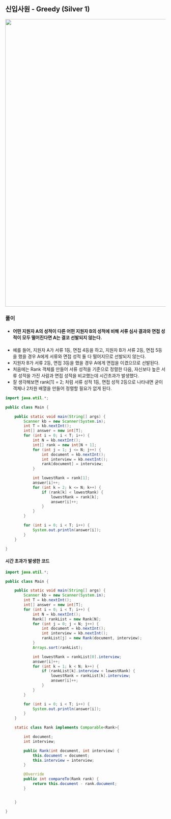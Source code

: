 ## 신입사원 - Greedy (Silver 1)

<img src="https://user-images.githubusercontent.com/35963403/175776001-5ba42269-db53-4527-917f-a3c6feb45a7e.JPG" width="900">

### 풀이

- #### 어떤 지원자 A의 성적이 다른 어떤 지원자 B의 성적에 비해 서류 심사 결과와 면접 성적이 모두 떨어진다면 A는 결코 선발되지 않는다.
- 예를 들어, 지원자 A가 서류 1등, 면접 4등을 하고, 지원자 B가 서류 2등, 면접 5등을 했을 경우 A에게 서류와 면접 성적 둘 다 떨어지므로 선발되지 않는다.
- 지원자 B가 서류 2등, 면접 3등을 했을 경우 A에게 면접을 이겼으므로 선발된다.
- 처음에는 Rank 객체를 만들어 서류 성적을 기준으로 정렬한 다음, 자신보다 높은 서류 성적을 가진 사람과 면접 성적을 비교했는데 시간초과가 발생했다.
- 잘 생각해보면 rank[1] = 2; 처럼 서류 성적 1등, 면접 성적 2등으로 나타내면 굳이 객체나 2차원 배열을 만들어 정렬할 필요가 없게 된다.

```java
import java.util.*;

public class Main {

    public static void main(String[] args) {
        Scanner kb = new Scanner(System.in);
        int T = kb.nextInt();
        int[] answer = new int[T];
        for (int i = 0; i < T; i++) {
            int N = kb.nextInt();
            int[] rank = new int[N + 1];
            for (int j = 1; j <= N; j++) {
                int document = kb.nextInt();
                int interview = kb.nextInt();
                rank[document] = interview;
            }

            int lowestRank = rank[1];
            answer[i]++;
            for (int k = 2; k <= N; k++) {
                if (rank[k] < lowestRank) {
                    lowestRank = rank[k];
                    answer[i]++;
                }
            }
        }

        for (int i = 0; i < T; i++) {
            System.out.println(answer[i]);
        }
    }

}
```

#### 시간 초과가 발생한 코드

```java
import java.util.*;

public class Main {

    public static void main(String[] args) {
        Scanner kb = new Scanner(System.in);
        int T = kb.nextInt();
        int[] answer = new int[T];
        for (int i = 0; i < T; i++) {
            int N = kb.nextInt();
            Rank[] rankList = new Rank[N];
            for (int j = 0; j < N; j++) {
                int document = kb.nextInt();
                int interview = kb.nextInt();
                rankList[j] = new Rank(document, interview);
            }
            Arrays.sort(rankList);

            int lowestRank = rankList[0].interview;
            answer[i]++;
            for (int k = 1; k < N; k++) {
                if (rankList[k].interview < lowestRank) {
                    lowestRank = rankList[k].interview;
                    answer[i]++;
                }
            }
        }

        for (int i = 0; i < T; i++) {
            System.out.println(answer[i]);
        }
    }

    static class Rank implements Comparable<Rank>{

        int document;
        int interview;

        public Rank(int document, int interview) {
            this.document = document;
            this.interview = interview;
        }

        @Override
        public int compareTo(Rank rank) {
            return this.document - rank.document;
        }


    }

}

```